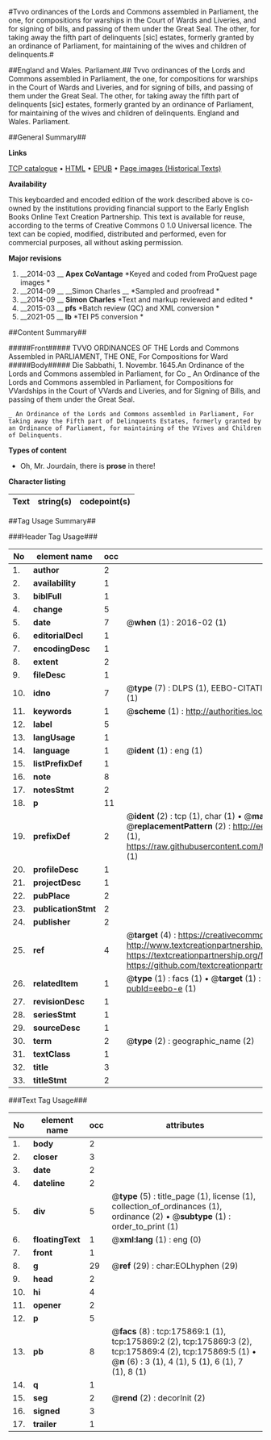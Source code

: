 #Tvvo ordinances of the Lords and Commons assembled in Parliament, the one, for compositions for warships in the Court of Wards and Liveries, and for signing of bills, and passing of them under the Great Seal. The other, for taking away the fifth part of delinquents [sic] estates, formerly granted by an ordinance of Parliament, for maintaining of the wives and children of delinquents.#

##England and Wales. Parliament.##
Tvvo ordinances of the Lords and Commons assembled in Parliament, the one, for compositions for warships in the Court of Wards and Liveries, and for signing of bills, and passing of them under the Great Seal. The other, for taking away the fifth part of delinquents [sic] estates, formerly granted by an ordinance of Parliament, for maintaining of the wives and children of delinquents.
England and Wales. Parliament.

##General Summary##

**Links**

[TCP catalogue](http://www.ota.ox.ac.uk/tcp/)  • 
[HTML](http://tei.it.ox.ac.uk/tcp/Texts-HTML/free/B03/B03047.html)  • 
[EPUB](http://tei.it.ox.ac.uk/tcp/Texts-EPUB/free/B03/B03047.epub) • 
[Page images (Historical Texts)](https://historicaltexts.jisc.ac.uk/eebo-52614655e)

**Availability**

This keyboarded and encoded edition of the work described above is co-owned by the
    institutions providing financial support to the Early English Books Online Text Creation
    Partnership. This text is available for reuse, according to the terms of  Creative Commons 0 1.0 Universal
    licence. The text can be copied, modified, distributed and performed, even for commercial
    purposes, all without asking permission.

**Major revisions**

1. __2014-03 __ __Apex CoVantage__ *Keyed and coded from ProQuest page images *
1. __2014-09 __ __Simon Charles __ *Sampled and proofread *
1. __2014-09 __ __Simon Charles__ *Text and markup reviewed and edited *
1. __2015-03 __ __pfs__ *Batch review (QC) and XML conversion *
1. __2021-05 __ __lb__ *TEI P5 conversion *

##Content Summary##

#####Front#####
TVVO ORDINANCES OF THE Lords and Commons Assembled in PARLIAMENT, THE ONE, For Compositions for Ward
#####Body#####
Die Sabbathi, 1. Novembr. 1645.An Ordinance of the Lords and Commons assembled in Parliament, for Co
    _ An Ordinance of the Lords and Commons assembled in Parliament, for Compositions for VVardships in the Court of VVards and Liveries, and for Signing of Bills, and passing of them under the Great Seal.

    _ An Ordinance of the Lords and Commons assembled in Parliament, For taking away the Fifth part of Delinquents Estates, formerly granted by an Ordinance of Parliament, for maintaining of the VVives and Children of Delinquents.

**Types of content**

  * Oh, Mr. Jourdain, there is **prose** in there!

**Character listing**


|Text|string(s)|codepoint(s)|
|---|---|---|

##Tag Usage Summary##

###Header Tag Usage###

|No|element name|occ|attributes|
|---|---|---|---|
|1.|__author__|2||
|2.|__availability__|1||
|3.|__biblFull__|1||
|4.|__change__|5||
|5.|__date__|7| @__when__ (1) : 2016-02 (1)|
|6.|__editorialDecl__|1||
|7.|__encodingDesc__|1||
|8.|__extent__|2||
|9.|__fileDesc__|1||
|10.|__idno__|7| @__type__ (7) : DLPS (1), EEBO-CITATION (1), VID (1), EEBO-PROQUEST (1), STC (2), OCLC (1)|
|11.|__keywords__|1| @__scheme__ (1) : http://authorities.loc.gov/ (1)|
|12.|__label__|5||
|13.|__langUsage__|1||
|14.|__language__|1| @__ident__ (1) : eng (1)|
|15.|__listPrefixDef__|1||
|16.|__note__|8||
|17.|__notesStmt__|2||
|18.|__p__|11||
|19.|__prefixDef__|2| @__ident__ (2) : tcp (1), char (1)  •  @__matchPattern__ (2) : ([0-9\-]+):([0-9IVX]+) (1), (.+) (1)  •  @__replacementPattern__ (2) : http://eebo.chadwyck.com/downloadtiff?vid=$1&page=$2 (1), https://raw.githubusercontent.com/textcreationpartnership/Texts/master/tcpchars.xml#$1 (1)|
|20.|__profileDesc__|1||
|21.|__projectDesc__|1||
|22.|__pubPlace__|2||
|23.|__publicationStmt__|2||
|24.|__publisher__|2||
|25.|__ref__|4| @__target__ (4) : https://creativecommons.org/publicdomain/zero/1.0/ (1), http://www.textcreationpartnership.org/docs/. (1), https://textcreationpartnership.org/faq/#faq05 (1), https://github.com/textcreationpartnership (1)|
|26.|__relatedItem__|1| @__type__ (1) : facs (1)  •  @__target__ (1) : https://data.historicaltexts.jisc.ac.uk/view?pubId=eebo-e (1)|
|27.|__revisionDesc__|1||
|28.|__seriesStmt__|1||
|29.|__sourceDesc__|1||
|30.|__term__|2| @__type__ (2) : geographic_name (2)|
|31.|__textClass__|1||
|32.|__title__|3||
|33.|__titleStmt__|2||


###Text Tag Usage###

|No|element name|occ|attributes|
|---|---|---|---|
|1.|__body__|2||
|2.|__closer__|3||
|3.|__date__|2||
|4.|__dateline__|2||
|5.|__div__|5| @__type__ (5) : title_page (1), license (1), collection_of_ordinances (1), ordinance (2)  •  @__subtype__ (1) : order_to_print (1)|
|6.|__floatingText__|1| @__xml:lang__ (1) : eng (0)|
|7.|__front__|1||
|8.|__g__|29| @__ref__ (29) : char:EOLhyphen (29)|
|9.|__head__|2||
|10.|__hi__|4||
|11.|__opener__|2||
|12.|__p__|5||
|13.|__pb__|8| @__facs__ (8) : tcp:175869:1 (1), tcp:175869:2 (2), tcp:175869:3 (2), tcp:175869:4 (2), tcp:175869:5 (1)  •  @__n__ (6) : 3 (1), 4 (1), 5 (1), 6 (1), 7 (1), 8 (1)|
|14.|__q__|1||
|15.|__seg__|2| @__rend__ (2) : decorInit (2)|
|16.|__signed__|3||
|17.|__trailer__|1||
